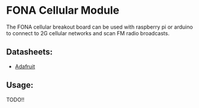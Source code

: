 # FONA Cellular Module
The FONA cellular breakout board can be used with raspberry pi or arduino to connect to 2G cellular networks and scan FM radio broadcasts.

## Datasheets:
* [Adafruit](https://cdn-learn.adafruit.com/downloads/pdf/adafruit-fona-800-shield.pdf)

## Usage:
TODO!!
